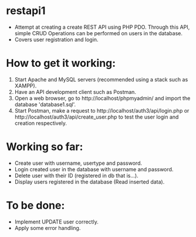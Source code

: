 # restapi1
* Attempt at creating a create REST API using PHP PDO. Through this API, simple CRUD Operations can be performed on users in the database.
* Covers user registration and login.


# How to get it working:
1. Start Apache and MySQL servers (recommended using a stack such as XAMPP).
2. Have an API development client such as Postman.
3. Open a web browser, go to http://localhost/phpmyadmin/ and import the database 'database1.sql'.
4. Start Postman, make a request to http://localhost/auth3/api/login.php or http://localhost/auth3/api/create_user.php to test the user login and creation respectively.

# Working so far:
* Create user with username, usertype and password.
* Login created user in the database with username and password.
* Delete user with their ID (registered in db that is...).
* Display users registered in the database (Read inserted data).

# To be done:
* Implement UPDATE user correctly.
* Apply some error handling.
